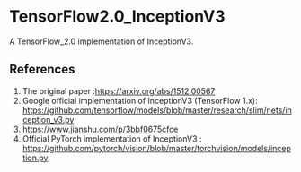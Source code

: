 # TensorFlow2.0_InceptionV3
A TensorFlow_2.0 implementation of InceptionV3.




## References
1. The original paper :https://arxiv.org/abs/1512.00567
2. Google official implementation of InceptionV3 (TensorFlow 1.x): https://github.com/tensorflow/models/blob/master/research/slim/nets/inception_v3.py
3. https://www.jianshu.com/p/3bbf0675cfce
4. Official PyTorch implementation of InceptionV3 : https://github.com/pytorch/vision/blob/master/torchvision/models/inception.py
